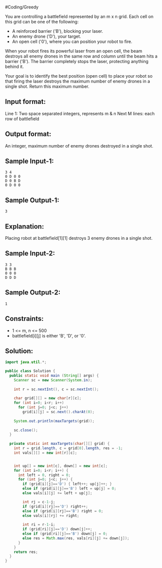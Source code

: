 #Coding/Greedy 

You are controlling a battlefield represented by an m x n grid. 
Each cell on this grid can be one of the following:
- A reinforced barrier ('B'), blocking your laser.
- An enemy drone ('D'), your target.
- An open cell ('0'), where you can position your robot to fire.

When your robot fires its powerful laser from an open cell, the beam destroys all enemy drones in the same row and column until the beam hits a barrier ('B'). The barrier completely stops the laser, protecting anything behind it.

Your goal is to identify the best position (open cell) to place your robot so that firing the laser destroys the maximum number of enemy drones in a single shot. Return this maximum number.

Input format:
-------------
Line 1: Two space separated integers, represents m & n
Next M lines: each row of battlefield


Output format:
--------------
An integer, maximum number of enemy drones destroyed in a single shot.

Sample Input-1:
----------
```
3 4
0 D 0 0
D 0 B D
0 D 0 0
```

Sample Output-1:
----------
```
3
```

Explanation: 
----------
Placing robot at battlefield\[1]\[1] destroys 3 enemy drones in a single shot.

Sample Input-2:
----------
```
3 3
B B B
0 0 0
D D D
```

Sample Output-2:
----------
```
1
```

Constraints:
----------
- 1 <= m, n <= 500
- battlefield\[i]\[j] is either 'B', 'D', or '0'.

## Solution:

```java
import java.util.*;

public class Solution {
  public static void main (String[] args) {
    Scanner sc = new Scanner(System.in);
    
    int r = sc.nextInt(), c = sc.nextInt();
    
    char grid[][] = new char[r][c];
    for (int i=0; i<r; i++)
      for (int j=0; j<c; j++)
        grid[i][j] = sc.next().charAt(0);
        
    System.out.println(maxTargets(grid));
    
    sc.close();
  }
  
  private static int maxTargets(char[][] grid) {
    int r = grid.length, c = grid[0].length, res = -1;
    int vals[][] = new int[r][c];


    int up[] = new int[c], down[] = new int[c]; 
    for (int i=0; i<r; i++) {
      int left = 0, right = 0;
      for (int j=0; j<c; j++) {
        if (grid[i][j]=='D') { left++; up[j]++; }
        else if (grid[i][j]=='B') left = up[j] = 0; 
        else vals[i][j] += left + up[j];

        int rj = c-1-j;
        if (grid[i][rj]=='D') right++;
        else if (grid[i][rj]=='B') right = 0;
        else vals[i][rj] += right;
    
        int ri = r-1-i;
        if (grid[ri][j]=='D') down[j]++;
        else if (grid[ri][j]=='B') down[j] = 0;
        else res = Math.max(res, vals[ri][j] += down[j]);
      }
    }
    return res;
  }
}
```
